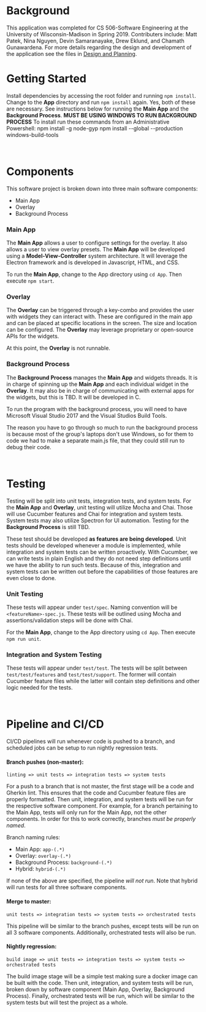# Background
This application was completed for CS 506-Software Engineering at the University of Wisconsin-Madison in Spring 2019. Contributers include: Matt Patek, Nina Nguyen, Devin Samaranayake, Drew Eklund, and Chamath Gunawardena. For more details regarding the design and development of the application see the files in [Design and Planning](Design%20and%20Planning).

# Getting Started
Install dependencies by accessing the root folder and running `npm install`. Change to the **App** directory and run `npm install` again. Yes, both of these are necessary. See instructions below for running the **Main App** and the  **Background Process**.
****MUST BE USING WINDOWS TO RUN BACKGROUND PROCESS****
To install run these commands from an Administrative Powershell:
npm install -g node-gyp
npm install --global --production windows-build-tools

</br>

# Components
This software project is broken down into three main software components:
* Main App
* Overlay
* Background Process

### Main App
The **Main App** allows a user to configure settings for the overlay. It also allows a user to view overlay presets. The **Main App** will be developed using a **Model-View-Controller** system architecture. It will leverage the Electron framework and is developed in Javascript, HTML, and CSS.

To run the **Main App**, change to the App directory using `cd App`. Then execute `npm start`.

### Overlay
The **Overlay** can be triggered through a key-combo and provides the user with widgets they can interact with. These are configured in the main app and can be placed at specific locations in the screen. The size and location can be configured. The **Overlay** may leverage proprietary or open-source APIs for the widgets.

At this point, the **Overlay** is not runnable.

### Background Process
The **Background Process** manages the **Main App** and widgets threads. It is in charge of spinning up the **Main App** and each individual widget in the **Overlay**. It may also be in charge of communicating with external apps for the widgets, but this is TBD. It will be developed in C.

To run the program with the background process, you will need to have Microsoft Visual Studio 2017 and the Visual Studios Build Tools.




The reason you have to go through so much to run the background process is because most of the group's laptops don't use Windows, so for them to code we had to make a separate main.js file, that they could still run to debug their code.


</br>

# Testing
Testing will be split into unit tests, integration tests, and system tests. For the **Main App** and **Overlay**, unit testing will utilize Mocha and Chai. Those will use Cucumber features and Chai for integration and system tests. System tests may also utilize Spectron for UI automation. Testing for the **Background Process** is still TBD.

These test should be developed **as features are being developed**. Unit tests should be developed whenever a module is implemented, while integration and system tests can be written proactively. With Cucumber, we can write tests in plain English and they do not need step definitions until we have the ability to run such tests. Because of this, integration and system tests can be written out before the capabilities of those features are even close to done.

### Unit Testing
These tests will appear under `test/spec`. Naming convention will be `<featureName>-spec.js`. These tests will be outlined using Mocha and assertions/validation steps will be done with Chai.

For the **Main App**, change to the App directory using `cd App`. Then execute `npm run unit`.

### Integration and System Testing
These tests will appear under `test/test`. The tests will be split between `test/test/features` and `test/test/support`. The former will contain Cucumber feature files while the latter will contain step definitions and other logic needed for the tests.

</br>

# Pipeline and CI/CD
CI/CD pipelines will run whenever code is pushed to a branch, and scheduled jobs can be setup to run nightly regression tests.

#### Branch pushes (non-master):
```
linting => unit tests => integration tests => system tests
```
For a push to a branch that is not master, the first stage will be a code and Gherkin lint. This ensures that the code and Cucumber feature files are properly formatted. Then unit, integration, and system tests will be run for the respective software component. For example, for a branch pertaining to the Main App, tests will only run for the Main App, not the other components. In order for this to work correctly, branches *must be properly named*.

Branch naming rules:
* Main App: `app-(.*)`
* Overlay: `overlay-(.*)`
* Background Process: `background-(.*)`
* Hybrid: `hybrid-(.*)`

If none of the above are specified, the pipeline *will not run*. Note that hybrid will run tests for all three software components.

#### Merge to master:
```
unit tests => integration tests => system tests => orchestrated tests
```
This pipeline will be similar to the branch pushes, except tests will be run on all 3 software components. Additionally, orchestrated tests will also be run.

#### Nightly regression:
```
build image => unit tests => integration tests => system tests => orchestrated tests
```
The build image stage will be a simple test making sure a docker image can be built with the code. Then unit, integration, and system tests will be run, broken down by software component (Main App, Overlay, Background Process). Finally, orchestrated tests will be run, which will be similar to the system tests but will test the project as a whole.

</br>
